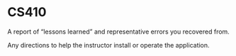 # CS410
A report of “lessons learned” and representative errors you recovered from.

Any directions to help the instructor install or operate the application.
